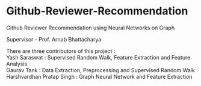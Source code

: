# Github-Reviewer-Recommendation
Github Reviewer Recommendation using Neural Networks on Graph

Supervisor  - Prof. Arnab Bhattacharya

There are three contributors of this project :   
Yash Saraswat  : Supervised Random Walk, Feature Extraction and Feature Analysis   
Gaurav Tank : Data Extraction, Preprocessing and Supervised Random Walk  
Harshvardhan Pratap Singh : Graph Neural Network and Feature Extraction
